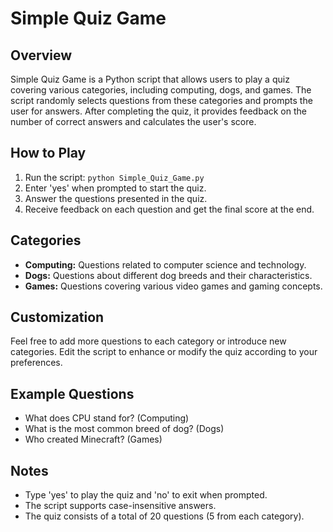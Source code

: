 # Simple Quiz Game

## Overview
Simple Quiz Game is a Python script that allows users to play a quiz covering various categories, including computing, dogs, and games. The script randomly selects questions from these categories and prompts the user for answers. After completing the quiz, it provides feedback on the number of correct answers and calculates the user's score.

## How to Play
1. Run the script: `python Simple_Quiz_Game.py`
2. Enter 'yes' when prompted to start the quiz.
3. Answer the questions presented in the quiz.
4. Receive feedback on each question and get the final score at the end.

## Categories
- **Computing:** Questions related to computer science and technology.
- **Dogs:** Questions about different dog breeds and their characteristics.
- **Games:** Questions covering various video games and gaming concepts.

## Customization
Feel free to add more questions to each category or introduce new categories. Edit the script to enhance or modify the quiz according to your preferences.

## Example Questions
- What does CPU stand for? (Computing)
- What is the most common breed of dog? (Dogs)
- Who created Minecraft? (Games)

## Notes
- Type 'yes' to play the quiz and 'no' to exit when prompted.
- The script supports case-insensitive answers.
- The quiz consists of a total of 20 questions (5 from each category).

